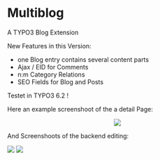 Multiblog
================

A TYPO3 Blog Extension


New Features in this Version:
- one Blog entry contains several content parts
- Ajax / EID for Comments
- n:m Category Relations
- SEO Fields for Blog and Posts

Testet in TYPO3 6.2 !

Here an example screenshoot of the a detail Page:

<p align="center" >
  <img src="https://raw.github.com/klaus-ger/multiblog/master/Documentation/singleview.png" >
</p>
And Screenshoots of the backend editing:
<p align="left" >
  <img src="https://raw.github.com/klaus-ger/multiblog/master/Documentation/backendediting1.png" >
<img src="https://raw.github.com/klaus-ger/multiblog/master/Documentation/backendediting2.png" >
</p>
